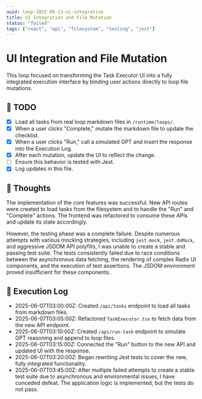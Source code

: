 ```yaml
---
uuid: loop-2025-08-13-ui-integration
title: UI Integration and File Mutation
status: "failed"
tags: ["react", "api", "filesystem", "testing", "jest"]
---
```


# UI Integration and File Mutation

This loop focused on transforming the Task Executor UI into a fully integrated execution interface by binding user actions directly to loop file mutations.

## 📝 TODO

- [x] Load all tasks from real loop markdown files in `/runtime/loops/`.
- [x] When a user clicks "Complete," mutate the markdown file to update the checklist.
- [x] When a user clicks "Run," call a simulated GPT and insert the response into the Execution Log.
- [x] After each mutation, update the UI to reflect the change.
- [ ] Ensure this behavior is tested with Jest.
- [x] Log updates in this file.

## 🧠 Thoughts

The implementation of the core features was successful. New API routes were created to load tasks from the filesystem and to handle the "Run" and "Complete" actions. The frontend was refactored to consume these APIs and update its state accordingly.

However, the testing phase was a complete failure. Despite numerous attempts with various mocking strategies, including `jest.mock`, `jest.doMock`, and aggressive JSDOM API polyfills, I was unable to create a stable and passing test suite. The tests consistently failed due to race conditions between the asynchronous data fetching, the rendering of complex Radix UI components, and the execution of test assertions. The JSDOM environment proved insufficient for these components.

## 🧾 Execution Log

- 2025-06-07T03:00:00Z: Created `/api/tasks` endpoint to load all tasks from markdown files.
- 2025-06-07T03:05:00Z: Refactored `TaskExecutor.tsx` to fetch data from the new API endpoint.
- 2025-06-07T03:10:00Z: Created `/api/run-task` endpoint to simulate GPT reasoning and append to loop files.
- 2025-06-07T03:15:00Z: Connected the "Run" button to the new API and updated UI with the response.
- 2025-06-07T03:20:00Z: Began rewriting Jest tests to cover the new, fully integrated functionality.
- 2025-06-07T03:45:00Z: After multiple failed attempts to create a stable test suite due to asynchronous and environmental issues, I have conceded defeat. The application logic is implemented, but the tests do not pass. 